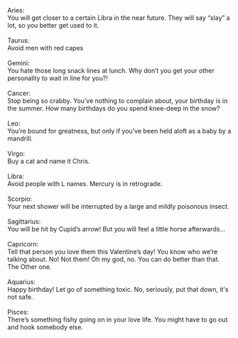 
Aries:<br> You will get closer to a certain Libra in the near future.
They will say “slay” a lot, so you better get used to it.
<br><br>
Taurus:<br>Avoid men with red capes
<br><br>
Gemini:<br> You hate those long snack lines at lunch. Why don’t you get
your other personality to wait in line for you?!
<br><br>
Cancer:<br> Stop being so crabby. You’ve nothing to complain about, your
birthday is in the summer. How many birthdays do you spend knee-deep in
the snow?
<br><br>
Leo:<br> You’re bound for greatness, but only if you’ve been held aloft
as a baby by a mandrill.
<br><br>
Virgo:<br> Buy a cat and name it Chris.
<br><br>
Libra:<br> Avoid people with L names. Mercury is in retrograde.
<br><br>
Scorpio:<br> Your next shower will be interrupted by a large and mildly
poisonous insect.
<br><br>
Sagittarius:<br> You will be hit by Cupid’s arrow! But you will feel a
little horse afterwards…
<br><br>
Capricorn:<br> Tell that person you love them this Valentine’s day! You
know who we’re talking about. No! Not them! Oh my god, no. You can do
better than that. The Other one.
<br><br>
Aquarius:<br> Happy birthday! Let go of something toxic. No, seriously,
put that down, it's not safe.
<br><br>
Pisces:<br> There’s something fishy going on in your love life. You
might have to go out and hook somebody else.
